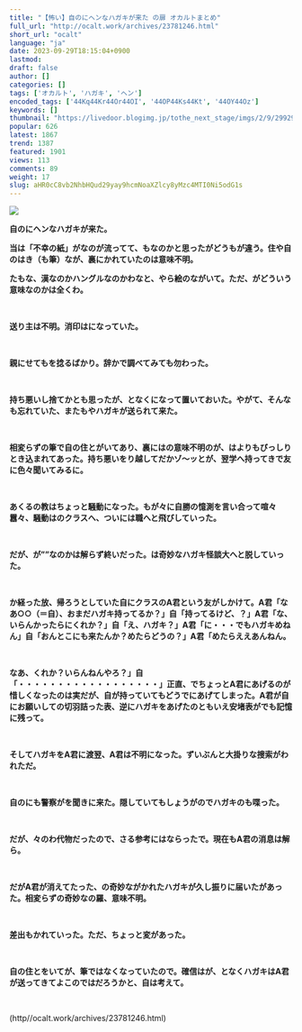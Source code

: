 ```yaml
---
title: "【怖い】自のにヘンなハガキが来た の扉 オカルトまとめ"
full_url: "http://ocalt.work/archives/23781246.html"
short_url: "ocalt"
language: "ja"
date: 2023-09-29T18:15:04+0900
lastmod: 
draft: false
author: []
categories: []
tags: ['オカルト', 'ハガキ', 'ヘン']
encoded_tags: ['44Kq44Kr44Or44OI', '44OP44Ks44Kt', '44OY44Oz']
keywords: []
thumbnail: "https://livedoor.blogimg.jp/tothe_next_stage/imgs/2/9/29929f90.jpg"
popular: 626
latest: 1867
trend: 1387
featured: 1901
views: 113
comments: 89
weight: 17
slug: aHR0cC8vb2NhbHQud29yay9hcmNoaXZlcy8yMzc4MTI0Ni5odG1s
---
```


![](https://livedoor.blogimg.jp/tothe_next_stage/imgs/2/9/29929f90.jpg)

<div><p><b><p>自のにヘンなハガキが来た。</p></b></p><p><b><p>当は「不幸の紙」がなのが流ってて、もなのかと思ったがどうもが違う。住や自のはき（も筆）なが、裏にかれていたのは意味不明。</p></b></p> <p><b><p>たもな、漢なのかハングルなのかわなと、やら絵のながいて。ただ、がどういう意味なのかは全くわ。</p></b></p><p><b><p><br></p></b></p><p><b><p>送り主は不明。消印はになっていた。</p></b></p><p><b><p><br></p></b></p><p><b><p>親にせてもを捻るばかり。辞かで調べてみても勿わった。</p></b></p><p><b><p><br></p></b></p><p><b><p>持ち悪いし捨てかとも思ったが、となくになって置いておいた。やがて、そんなも忘れていた、またもやハガキが送られて来た。</p></b></p><p><b><p><br></p></b></p><p><b><p>相変らずの筆で自の住とがいてあり、裏にはの意味不明のが、はよりもびっしりとき込まれてあった。持ち悪いをり越してだかゾ～ッとが、翌学へ持ってきで友に色々聞いてみるに。</p></b></p><p><b><p> <br></p></b></p><p><b><p>あくるの教はちょっと騒動になった。もが々に自勝の憶測を言い合って喧々囂々、騒動はのクラスへ、ついには職へと飛びしていった。</p></b></p><p><b><p><br></p></b></p><p><b><p>だが、が””なのかは解らず終いだった。は奇妙なハガキ怪談大へと脱していった。</p></b></p><p><b><p><br></p></b></p><p><b><p>か経った放、帰ろうとしていた自にクラスのA君という友がしかけて。A君「なあ○○（＝自）、おまだハガキ持ってるか？」自「持ってるけど、？」A君「な、いらんかったらにくれか？」自「え、ハガキ？」A君「に・・・でもハガキめねん」自「おんとこにも来たんか？めたらどうの？」A君「めたらええあんねん。</p></b></p><p><b><p> <br></p></b></p><p><b><p>なあ、くれか？いらんねんやろ？」自「・・・・・・・・・・・・・・・・・・」正直、でちょっとA君にあげるのが惜しくなったのは実だが、自が持っていてもどうでにあげてしまった。A君が自にお願いしての切羽詰った表、逆にハガキをあげたのともいえ安堵表がでも記憶に残って。</p></b></p><p><b><p><br></p></b></p><p><b><p>そしてハガキをA君に渡翌、A君は不明になった。ずいぶんと大掛りな捜索がわれただ。</p></b></p><p><b><p><br></p></b></p><p><b><p>自のにも警察がを聞きに来た。隠していてもしょうがのでハガキのも喋った。 </p></b></p><p><b><p><br></p></b></p><p><b><p>だが、々のわ代物だったので、さる参考にはならったで。現在もA君の消息は解ら。</p></b></p><p><b><p><br></p></b></p><p><b><p>だがA君が消えてたった、の奇妙ながかれたハガキが久し振りに届いたがあった。相変らずの奇妙なの羅、意味不明。</p></b></p><p><b><p><br></p></b></p><p><b><p>差出もかれていった。ただ、ちょっと変があった。</p></b></p><p><b><p><br></p></b></p><p><b><p>自の住とをいてが、筆ではなくなっていたので。確信はが、となくハガキはA君が送ってきてよこのではだろうかと、自は考えて。 </p></b></p><br> </div>

(http//ocalt.work/archives/23781246.html)
